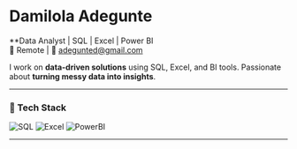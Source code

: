 # Damilola Adegunte
**Data Analyst | SQL | Excel | Power BI  
📍 Remote | 📧 adegunted@gmail.com  

I work on **data-driven solutions** using SQL, Excel, and BI tools. Passionate about **turning messy data into insights**.  

---

### 🔧 Tech Stack
![SQL](https://img.shields.io/badge/SQL-025E8C?logo=postgresql&logoColor=white)
![Excel](https://img.shields.io/badge/Excel-217346?logo=microsoft-excel&logoColor=white)
![PowerBI](https://img.shields.io/badge/PowerBI-F2C811?logo=powerbi&logoColor=black)

---
